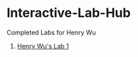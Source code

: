 # Interactive-Lab-Hub

Completed Labs for Henry Wu

1. [Henry Wu's Lab 1](//github.com/henryw30/IDD-Fa18-Lab1)
